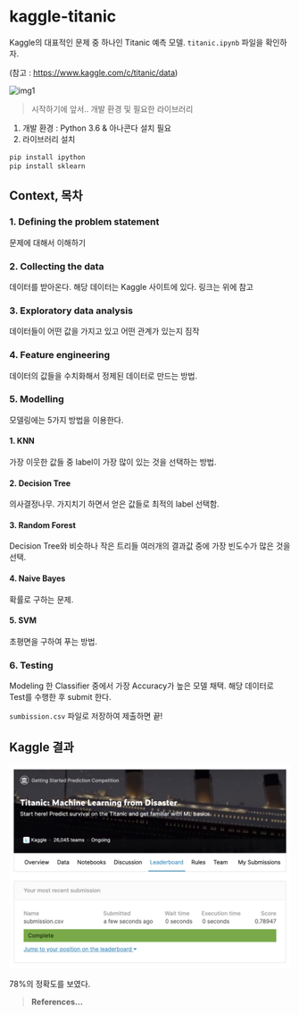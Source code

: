 # kaggle-titanic

Kaggle의 대표적인 문제 중 하나인 Titanic 예측 모델. `titanic.ipynb` 파일을 확인하자.

(참고 : <https://www.kaggle.com/c/titanic/data>)

![img1](https://static1.squarespace.com/static/5006453fe4b09ef2252ba068/5095eabce4b06cb305058603/5095eabce4b02d37bef4c24c/1352002236895/100_anniversary_titanic_sinking_by_esai8mellows-d4xbme8.jpg)


> 시작하기에 앞서.. 개발 환경 및 필요한 라이브러리

1. 개발 환경 : Python 3.6 & 아나콘다 설치 필요
2. 라이브러리 설치

```
pip install ipython
pip install sklearn
```


## Context, 목차

### 1. Defining the problem statement

문제에 대해서 이해하기

### 2. Collecting the data

데이터를 받아온다. 해당 데이터는 Kaggle 사이트에 있다. 링크는 위에 참고

### 3. Exploratory data analysis


데이터들이 어떤 값을 가지고 있고 어떤 관계가 있는지 짐작


### 4. Feature engineering

데이터의 값들을 수치화해서 정제된 데이터로 만드는 방법.

### 5. Modelling

모델링에는 5가지 방법을 이용한다.

#### 1. KNN

가장 이웃한 값들 중 label이 가장 많이 있는 것을 선택하는 방법.

#### 2. Decision Tree

의사결정나무. 가지치기 하면서 얻은 값들로 최적의 label 선택함.

#### 3. Random Forest

Decision Tree와 비슷하나 작은 트리들 여러개의 결과값 중에 가장 빈도수가 많은 것을 선택.

#### 4. Naive Bayes

확률로 구하는 문제. 

#### 5. SVM

초평면을 구하여 푸는 방법.


### 6. Testing

Modeling 한 Classifier 중에서 가장 Accuracy가 높은 모델 채택. 해당 데이터로 Test를 수행한 후 submit 한다.

`sumbission.csv` 파일로 저장하여 제출하면 끝!


## Kaggle 결과

![img1](asset/img.png)

78%의 정확도를 보였다.

> **References...**


